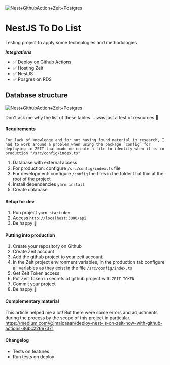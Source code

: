 ![Nest+GithubAction+Zeit+Postgres](https://i.imgur.com/da8acAY.png)

# NestJS To Do List

Testing project to apply some technologies and methodologies

**_Integrations_**

- ✅ Deploy on Github Actions
- ✅ Hosting Zeit
- ✅ NestJS
- ✅ Posgres on RDS

## Database structure

![Nest+GithubAction+Zeit+Postgres](https://i.imgur.com/qOKkBuu.png)

Don't ask me why the list of these tables ... was just a test of resources 🤪

#### Requirements

`` For lack of knowledge and for not having found material in research, I had to work around a problem when using the package `config` for deploying in ZEIT that made me create a file to identify when it is in production "/src/config/index.ts" ``

1. Database with external access
2. For production: configure `/src/config/index.ts` file
3. For development: configure `/config` the files in the folder that thin at the root of the project
4. Install dependencies `yarn install`
5. Create database

#### Setup for dev

1. Run project `yarn start:dev`
2. Access `http://localhost:3000/api`
3. Be happy 🤩

#### Putting into production

1. Create your repository on Github
2. Create Zeit account
3. Add the github project to your zeit account
4. In the Zeit project environment variables, in the production tab configure all variables as they exist in the file `/src/config/index.ts`
5. Get Zeit Token access
6. Put Zeit Token in secrets of github project with `ZEIT_TOKEN`
7. Commit your project
8. Be happy 🚀

#### Complementary material

This article helped me a lot! But there were some errors and adjustments during the process by the scope of this project in particular.
https://medium.com/@jmaicaaan/deploy-nest-js-on-zeit-now-with-github-actions-86bc226e7371

#### Changelog

- Tests on features
- Run tests on deploy
